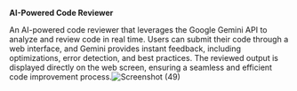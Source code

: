 **AI-Powered Code Reviewer**  

An AI-powered code reviewer that leverages the Google Gemini API to analyze and review code in real time. Users can submit their code through a web interface, and Gemini provides instant feedback, including optimizations, error detection, and best practices. The reviewed output is displayed directly on the web screen, ensuring a seamless and efficient code improvement process.![Screenshot (49)](https://github.com/user-attachments/assets/a2d104af-9e1e-4169-a986-0b69a3ccac92)
